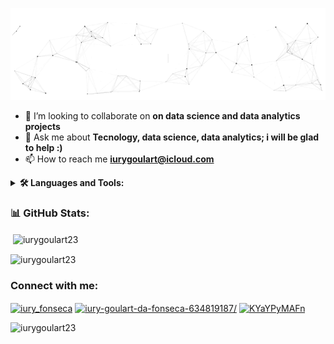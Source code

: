 <!--
How to make the bio gif ?
💜 Thanks to [matyo91](https://github.com/matyo91)
I made my with https://codesandbox.io/s/github-profile-2ijk7
Then i recorded my screen to gif on Mac with Quicktime  and save result to [assets/github.mov](assets/github.mov)
This [GIF converter](https://ezgif.com/video-to-gif) help me to create a dedicated command that convert MOV to GIF.
Then i save result to [assets/github.gif](assets/github.gif)

<h1 align="center">Hi 👋, I'm Iury Goulart</h1>
<h3 align="center">A passionate Data Scientist from Brazil</h3>
-->

<p align="center">
  <img src="https://github.com/iurygoulart23/iurygoulart23/raw/main/assets/header-github.gif" alt="Hi 👋, I'm Iury Goulart">
</p>


- 👯 I’m looking to collaborate on **on data science and data analytics projects**
- 💬 Ask me about **Tecnology, data science, data analytics; i will be glad to help :)**
- 📫 How to reach me **iurygoulart@icloud.com**


<details>
  <summary><b>🛠 Languages and Tools:</b></summary>

<p align="left"> <a href="https://aws.amazon.com" target="_blank" rel="noreferrer"> <img src="https://raw.githubusercontent.com/devicons/devicon/master/icons/amazonwebservices/amazonwebservices-original-wordmark.svg" alt="aws" width="40" height="40"/> </a> <a href="https://hive.apache.org/" target="_blank" rel="noreferrer"> <img src="https://www.vectorlogo.zone/logos/apache_hive/apache_hive-icon.svg" alt="hive" width="40" height="40"/> </a> <a href="https://www.mysql.com/" target="_blank" rel="noreferrer"> <img src="https://raw.githubusercontent.com/devicons/devicon/master/icons/mysql/mysql-original-wordmark.svg" alt="mysql" width="40" height="40"/> </a> <a href="https://pandas.pydata.org/" target="_blank" rel="noreferrer"> <img src="https://raw.githubusercontent.com/devicons/devicon/2ae2a900d2f041da66e950e4d48052658d850630/icons/pandas/pandas-original.svg" alt="pandas" width="40" height="40"/> </a> <a href="https://www.postgresql.org" target="_blank" rel="noreferrer"> <img src="https://raw.githubusercontent.com/devicons/devicon/master/icons/postgresql/postgresql-original-wordmark.svg" alt="postgresql" width="40" height="40"/> </a> <a href="https://www.python.org" target="_blank" rel="noreferrer"> <img src="https://raw.githubusercontent.com/devicons/devicon/master/icons/python/python-original.svg" alt="python" width="40" height="40"/> </a> <a href="https://scikit-learn.org/" target="_blank" rel="noreferrer"> <img src="https://upload.wikimedia.org/wikipedia/commons/0/05/Scikit_learn_logo_small.svg" alt="scikit_learn" width="40" height="40"/> </a> <a href="https://seaborn.pydata.org/" target="_blank" rel="noreferrer"> <img src="https://seaborn.pydata.org/_images/logo-mark-lightbg.svg" alt="seaborn" width="40" height="40"/> </a> <a href="https://www.tensorflow.org" target="_blank" rel="noreferrer"> <img src="https://www.vectorlogo.zone/logos/tensorflow/tensorflow-icon.svg" alt="tensorflow" width="40" height="40"/> </a> </p>
</details>
  
<h3 align="left">📊 GitHub Stats:</h3>
<p>&nbsp;<img align="center" src="https://github-readme-stats.vercel.app/api?username=iurygoulart23&show_icons=true&locale=en" alt="iurygoulart23" /></p>

<p><img align="center" src="https://github-readme-streak-stats.herokuapp.com/?user=iurygoulart23&" alt="iurygoulart23" /></p>

<h3 align="left">Connect with me:</h3>
<p align="left">
<a href="https://twitter.com/iury_fonseca" target="blank"><img align="center" src="https://raw.githubusercontent.com/rahuldkjain/github-profile-readme-generator/master/src/images/icons/Social/twitter.svg" alt="iury_fonseca" height="30" width="40" /></a>
<a href="https://linkedin.com/in/iury-goulart-da-fonseca-634819187/" target="blank"><img align="center" src="https://raw.githubusercontent.com/rahuldkjain/github-profile-readme-generator/master/src/images/icons/Social/linked-in-alt.svg" alt="iury-goulart-da-fonseca-634819187/" height="30" width="40" /></a>
<a href="https://discord.gg/https://discord.gg/KYaYPyMAFn" target="blank"><img align="center" src="https://raw.githubusercontent.com/rahuldkjain/github-profile-readme-generator/master/src/images/icons/Social/discord.svg" alt="KYaYPyMAFn" height="30" width="40" /></a>
</p>

<p align="left"> <img src="https://komarev.com/ghpvc/?username=iurygoulart23&label=Profile%20views&color=0e75b6&style=flat" alt="iurygoulart23" /> </p>
